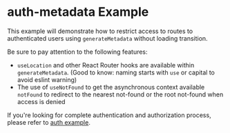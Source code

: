 # auth-metadata Example

This example will demonstrate how to restrict access to routes to authenticated users using `generateMetadata` without loading transition.

Be sure to pay attention to the following features:

- `useLocation` and other React Router hooks are available within `generateMetadata`. (Good to know: naming starts with `use` or capital to avoid eslint warning)
- The use of `useNotFound` to get the asynchronous context available `notFound` to redirect to the nearest not-found or the root not-found when access is denied

If you're looking for complete authentication and authorization process, please refer to [auth example](../auth).
